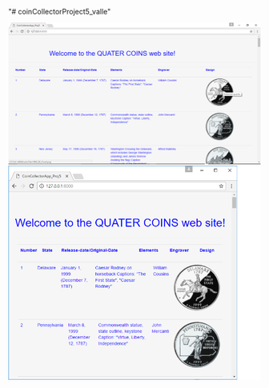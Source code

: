 "# coinCollectorProject5_valle"


![alt text](screenshots/quaters_page.png "Screen shot of site")
![alt text](screenshots/page.png "Smaller screen view")
